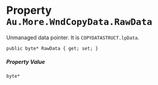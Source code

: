 # Property `Au.More.WndCopyData.RawData`

Unmanaged data pointer. It is `COPYDATASTRUCT.lpData`.

```
public byte* RawData { get; set; }
```

##### Property Value

`byte*`